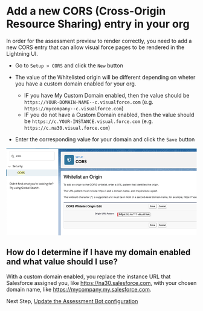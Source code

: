 # Add a new CORS (Cross-Origin Resource Sharing) entry in your org

In order for the assessment preview to render correctly, you need to add a new CORS entry that can allow visual force pages to be rendered in the Lightning UI.

- Go to `Setup > CORS` and click the `New` button
- The value of the Whitelisted origin will be different depending on wheter you have a custom domain enabled for your org. 

    - IF you have My Custom Domain enabled, then the value should be `https://YOUR-DOMAIN-NAME--c.visualforce.com` (e.g. `https://mycompany--c.visualforce.com`)
    - IF you do not have a Custom Domain enabled, then the value should be `https://c.YOUR-INSTANCE.visual.force.com` (e.g. `https://c.na30.visual.force.com`)

- Enter the corresponding value for your domain and click the `Save` button

![CORS](/docs/images/cors/cors-new.png?raw=true)

## How do I determine if I have my domain enabled and what value should I use?

With a custom domain enabled, you replace the instance URL that Salesforce assigned you, like https://na30.salesforce.com, with your chosen domain name, like https://mycompany.my.salesforce.com.

Next Step, [Update the Assessment Bot configuration](BotConfig.md)